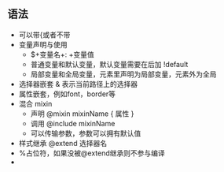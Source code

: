 ## 语法
- 可以带{或者不带
- 变量声明与使用
	- $+变量名+: +变量值
	- 普通变量和默认变量，默认变量需要在后加 !default
	- 局部变量和全局变量，元素里声明为局部变量，元素外为全局
- 选择器嵌套 & 表示当前路径上的选择器
- 属性嵌套，例如font，border等
- 混合 mixin
	- 声明 @mixin mixinName { 属性 }
	- 调用 @include mixinName
	- 可以传输参数，参数可以拥有默认值
- 样式继承 @extend 选择器名
- %占位符，如果没被@extend继承则不参与编译
- 